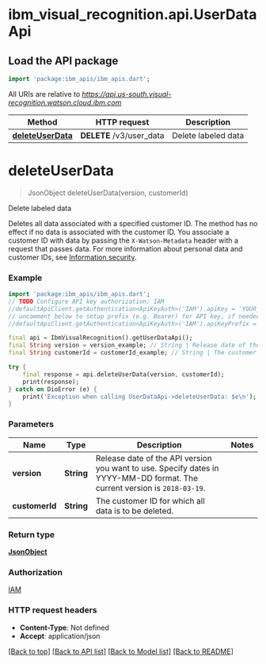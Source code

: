 # ibm_visual_recognition.api.UserDataApi

## Load the API package
```dart
import 'package:ibm_apis/ibm_apis.dart';
```

All URIs are relative to *https://api.us-south.visual-recognition.watson.cloud.ibm.com*

Method | HTTP request | Description
------------- | ------------- | -------------
[**deleteUserData**](UserDataApi.md#deleteuserdata) | **DELETE** /v3/user_data | Delete labeled data


# **deleteUserData**
> JsonObject deleteUserData(version, customerId)

Delete labeled data

Deletes all data associated with a specified customer ID. The method has no effect if no data is associated with the customer ID.   You associate a customer ID with data by passing the `X-Watson-Metadata` header with a request that passes data. For more information about personal data and customer IDs, see [Information security](https://cloud.ibm.com/docs/visual-recognition?topic=visual-recognition-information-security).

### Example 
```dart
import 'package:ibm_apis/ibm_apis.dart';
// TODO Configure API key authorization: IAM
//defaultApiClient.getAuthentication<ApiKeyAuth>('IAM').apiKey = 'YOUR_API_KEY';
// uncomment below to setup prefix (e.g. Bearer) for API key, if needed
//defaultApiClient.getAuthentication<ApiKeyAuth>('IAM').apiKeyPrefix = 'Bearer';

final api = IbmVisualRecognition().getUserDataApi();
final String version = version_example; // String | Release date of the API version you want to use. Specify dates in YYYY-MM-DD format. The current version is `2018-03-19`.
final String customerId = customerId_example; // String | The customer ID for which all data is to be deleted.

try { 
    final response = api.deleteUserData(version, customerId);
    print(response);
} catch on DioError (e) {
    print('Exception when calling UserDataApi->deleteUserData: $e\n');
}
```

### Parameters

Name | Type | Description  | Notes
------------- | ------------- | ------------- | -------------
 **version** | **String**| Release date of the API version you want to use. Specify dates in YYYY-MM-DD format. The current version is `2018-03-19`. | 
 **customerId** | **String**| The customer ID for which all data is to be deleted. | 

### Return type

[**JsonObject**](JsonObject.md)

### Authorization

[IAM](../../README.md#IAM)

### HTTP request headers

 - **Content-Type**: Not defined
 - **Accept**: application/json

[[Back to top]](#) [[Back to API list]](../../README.md#documentation-for-api-endpoints) [[Back to Model list]](../../README.md#documentation-for-models) [[Back to README]](../../README.md)

